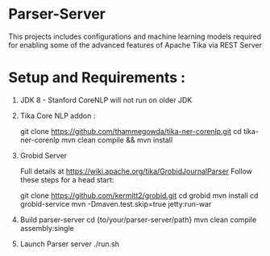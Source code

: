 # Parser-Server

This projects includes configurations and machine learning models required for
 enabling some of the advanced features of Apache Tika via REST Server


# Setup and Requirements :

 1. JDK 8 - Stanford CoreNLP will not run on older JDK

 2. Tika Core NLP addon :

    git clone https://github.com/thammegowda/tika-ner-corenlp.git
    cd tika-ner-corenlp
    mvn clean compile && mvn install

 3. Grobid Server

    Full details at https://wiki.apache.org/tika/GrobidJournalParser
    Follow these steps for a head start:

     git clone https://github.com/kermitt2/grobid.git
     cd grobid
     mvn install
     cd grobid-service
     mvn -Dmaven.test.skip=true jetty:run-war


 4. Build parser-server
    cd {to/your/parser-server/path}
    mvn clean compile assembly:single

 5. Launch Parser server
    ./run.sh

